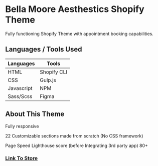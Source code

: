 # Bella Moore Aesthestics Shopify Theme

Fully functioning Shopify Theme with appointment booking capabilities.

## Languages / Tools Used

| Languages | Tools |
| --- | ----------- |
| HTML | Shopify CLI |
| CSS | Gulp.js |
| Javascript | NPM |
| Sass/Scss | Figma |

## About This Theme

Fully responsive

22 Customizable sections made from scratch (No CSS framework)

Page Speed Lighthouse score (before Integrating 3rd party app) 80+

### [Link To Store](https://bella-moore-aesthestics.myshopify.com)

